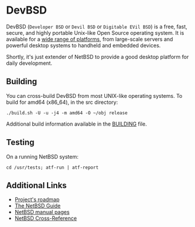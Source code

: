 DevBSD
======

DevBSD (`Developer BSD` or `Devil BSD` or `Digitable EVil BSD`) is a free, fast, secure, and highly portable Unix-like Open
Source operating system.  It is available for a [wide range of
platforms](https://wiki.NetBSD.org/ports/), from large-scale servers
and powerful desktop systems to handheld and embedded devices.

Shortly, it's just extender of NetBSD to provide a good desktop platform for daily development.

Building
--------

You can cross-build DevBSD from most UNIX-like operating systems.
To build for amd64 (x86_64), in the src directory:

    ./build.sh -U -u -j4 -m amd64 -O ~/obj release

Additional build information available in the [BUILDING](BUILDING) file.

Testing
-------

On a running NetBSD system:

    cd /usr/tests; atf-run | atf-report


Additional Links
----------------

- [Project's roadmap](https://github.com/users/the-homeless-god/projects/1)
- [The NetBSD Guide](https://www.NetBSD.org/docs/guide/en/)
- [NetBSD manual pages](https://man.NetBSD.org/)
- [NetBSD Cross-Reference](https://nxr.NetBSD.org/)
